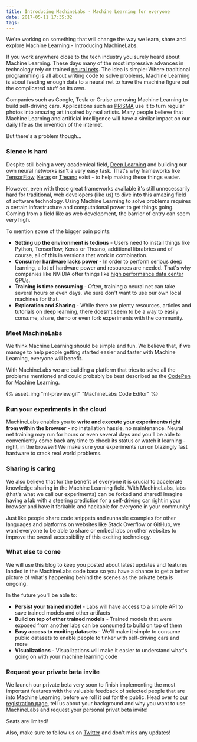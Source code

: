 ```yaml
---
title: Introducing MachineLabs - Machine Learning for everyone
date: 2017-05-11 17:35:32
tags:
---
```


We're working on something that will change the way we learn, share and explore Machine Learning - Introducing MachineLabs.

<!-- more -->

If you work anywhere close to the tech industry you surely heard about Machine Learning. These days many of the most impressive advances in technology rely on trained [neural nets](https://en.wikipedia.org/wiki/Artificial_neural_network). The idea is simple: Where traditional programming is all about writing code to solve problems, Machine Learning is about feeding enough data to a neural net to have the machine figure out the complicated stuff on its own.

Companies such as Google, Tesla or Cruise are using Machine Learning to build self-driving cars. Applications such as [PRISMA](https://prisma-ai.com/) use it to turn regular photos into amazing art inspired by real artists. Many people believe that Machine Learning and artificial intelligence will have a similar impact on our daily life as the invention of the internet.

But there's a problem though...

### Sience is hard

Despite still being a very academical field, [Deep Learning](https://en.wikipedia.org/wiki/Deep_learning) and building our own neural networks isn't a very easy task. That's why frameworks like [TensorFlow](https://www.tensorflow.org/), [Keras](https://keras.io/) or [Theano](http://deeplearning.net/software/theano/) exist - to help making these things easier.

However, even with these great frameworks available it's still unnecessarily hard for traditional, web developers (like us) to dive into this amazing field of software technology. Using Machine Learning to solve problems requires a certain infrastructure and computational power to get things going. Coming from a field like as web development, the barrier of entry can seem very high.

To mention some of the bigger pain points:

- **Setting up the environment is tedious** - Users need to install things like Python, Tensorflow, Keras or Theano, additional librabries and of course, all of this in versions that work in combination.
- **Consumer hardware lacks power** - In order to perform serious deep learning, a lot of hardware power and resources are needed. That's why companies like NVIDIA offer things like [high performance data center GPUs](https://www.nvidia.com/en-us/data-center/tesla/).
- **Training is time consuming** - Often, training a neural net can take several hours or even days. We sure don't want to use our own local machines for that.
- **Exploration and Sharing** - While there are plenty resources, articles and tutorials on deep learning, there doesn't seem to be a way to easily consume, share, demo or even fork experiments with the community.

### Meet MachineLabs

We think Machine Learning should be simple and fun. We believe that, if we manage to help people getting started easier and faster with Machine Learning, everyone will benefit.

With MachineLabs we are building a platform that tries to solve all the problems mentioned and could probably be best described as the [CodePen](http://codepen.io/) for Machine Learning.

{% asset_img "ml-preview.gif" "MachineLabs Code Editor" %}

### Run your experiments in the cloud

MachineLabs enables you to **write and execute your experiments right from within the browser** - no installation hassle, no maintenance. Neural net training may run for hours or even several days and you'll be able to conveniently come back any time to check its status or watch it learning - right, in the browser! We make sure your experiments run on blazingly fast hardware to crack real world problems.

### Sharing is caring

We also believe that for the benefit of everyone it is crucial to accelerate knowledge sharing in the Machine Learning field. With MachineLabs, labs (that's what we call our experiments) can be forked and shared! Imagine having a lab with a steering prediction for a self-driving car right in your browser and have it forkable and hackable for everyone in your community!

Just like people share code snippets and runnable examples for other languages and platforms on websites like Stack Overflow or GitHub, we want everyone to be able to share or embed labs on other websites to improve the overall accessibility of this exciting technology.

### What else to come

We will use this blog to keep you posted about latest updates and features landed in the MachineLabs code base so you have a chance to get a better picture of what's happening behind the scenes as the private beta is ongoing.

In the future you'll be able to:

- **Persist your trained model** - Labs will have access to a simple API to save trained models and other artifacts
- **Build on top of other trained models** - Trained models that were exposed from another labs can be consumed to build on top of them
- **Easy access to exciting datasets** - We'll make it simple to consume public datasets to enable people to tinker with self-driving cars and more
- **Visualizations** - Visualizations will make it easier to understand what's going on with your machine learning code


### Request your private beta invite

We launch our private beta very soon to finish implementing the most important features with the valuable feedback of selected people that are into Machine Learning, before we roll it out for the public. Head over to [our registration page](http://get.machinelabs.ai), tell us about your background and why you want to use MachineLabs and request your personal privat beta invite!

Seats are limited!

Also, make sure to follow us on [Twitter](http://twitter.com/machinelabs_ai) and don't miss any updates!


